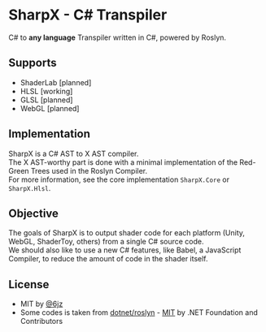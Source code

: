 # SharpX - C# Transpiler

C# to **any language** Transpiler written in C#, powered by Roslyn.

## Supports

- ShaderLab [planned]
- HLSL [working]
- GLSL [planned]
- WebGL [planned]

## Implementation

SharpX is a C# AST to X AST compiler.  
The X AST-worthy part is done with a minimal implementation of the Red-Green Trees used in the Roslyn Compiler.  
For more information, see the core implementation `SharpX.Core` or `SharpX.Hlsl`.

## Objective

The goals of SharpX is to output shader code for each platform (Unity, WebGL, ShaderToy, others) from a single C# source code.  
We should also like to use a new C# features, like Babel, a JavaScript Compiler, to reduce the amount of code in the shader itself.

## License

* MIT by [@6jz](https://twitter.com/6jz)  
* Some codes is taken from [dotnet/roslyn](https://github.com/dotnet/roslyn) - [MIT](https://github.com/dotnet/roslyn/blob/main/License.txt) by .NET Foundation and Contributors